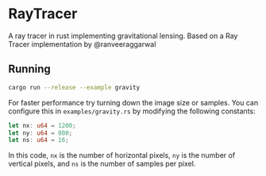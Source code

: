 RayTracer
===

A ray tracer in rust implementing gravitational lensing. Based on a Ray Tracer implementation by @ranveeraggarwal

## Running

```bash
cargo run --release --example gravity
```

For faster performance try turning down the image size or samples. You can configure this in `examples/gravity.rs` by
modifying the following constants:

```rust
let nx: u64 = 1200;
let ny: u64 = 800;
let ns: u64 = 16;
```

In this code, `nx` is the number of horizontal pixels, `ny` is the number of vertical pixels, and `ns` is the number of
samples per pixel.
